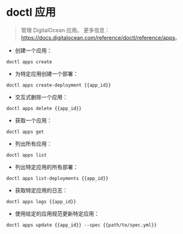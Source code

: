 # doctl 应用

> 管理 DigitalOcean 应用。
> 更多信息：<https://docs.digitalocean.com/reference/doctl/reference/apps>。

- 创建一个应用：

`doctl apps create`

- 为特定应用创建一个部署：

`doctl apps create-deployment {{app_id}}`

- 交互式删除一个应用：

`doctl apps delete {{app_id}}`

- 获取一个应用：

`doctl apps get`

- 列出所有应用：

`doctl apps list`

- 列出特定应用的所有部署：

`doctl apps list-deployments {{app_id}}`

- 获取特定应用的日志：

`doctl apps logs {{app_id}}`

- 使用给定的应用规范更新特定应用：

`doctl apps update {{app_id}} --spec {{path/to/spec.yml}}`
